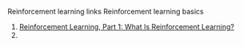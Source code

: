 Reinforcement learning links
  Reinforcement learning basics
  1. [Reinforcement Learning, Part 1: What Is Reinforcement Learning?](https://in.mathworks.com/videos/reinforcement-learning-part-1-what-is-reinforcement-learning-1551974943006.html)
  2. 
